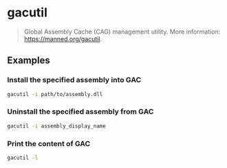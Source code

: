 # gacutil

> Global Assembly Cache (CAG) management utility. More information: <https://manned.org/gacutil>.

## Examples

### Install the specified assembly into GAC

```bash
gacutil -i path/to/assembly.dll
```

### Uninstall the specified assembly from GAC

```bash
gacutil -i assembly_display_name
```

### Print the content of GAC

```bash
gacutil -l
```
